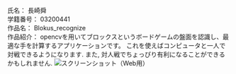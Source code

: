 氏名： 長崎舜<br>
学籍番号： 03200441<br>
作品名： Blokus_recognize<br>
作品紹介： opencvを用いてブロックスというボードゲームの盤面を認識し、最適な手を計算するアプリケーションです。
これを使えばコンピュータと一人で対戦できるようになります. また, 対人戦でちょっぴり有利になることができるかもしれません.
![スクリーンショット（Web用）](https://github.com/Neccolini/Blokus_recognize/pictures/demopicture3.png)

